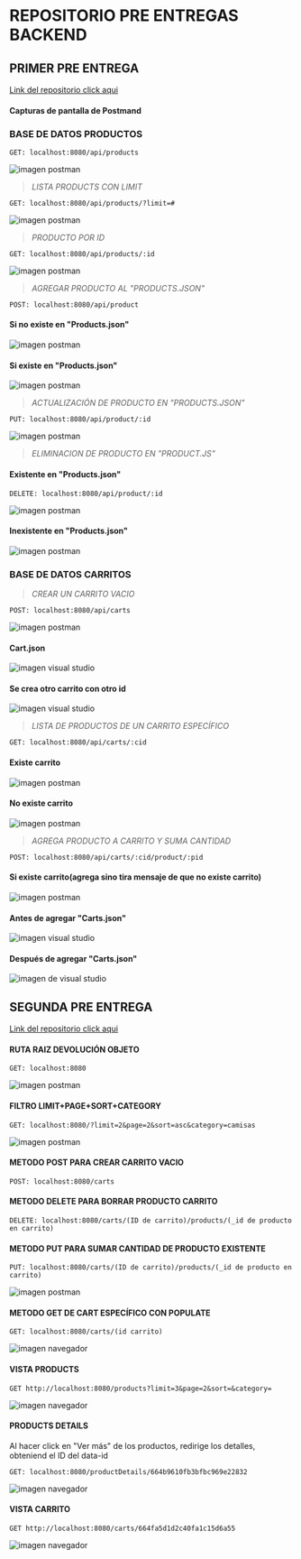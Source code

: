# **REPOSITORIO PRE ENTREGAS BACKEND**

## PRIMER PRE ENTREGA

[Link del repositorio click aqui](https://github.com/Pablocan86/preEntregas_Backend_Cantarin/tree/main/preEntrega1_Cantarin_Backend)

#### Capturas de pantalla de Postmand

### BASE DE DATOS PRODUCTOS

```
GET: localhost:8080/api/products
```

![imagen postman](./preEntrega1_Cantarin_Backend/src/images/image.png)

> _LISTA PRODUCTS CON LIMIT_

```
GET: localhost:8080/api/products/?limit=#
```

![imagen postman](./preEntrega1_Cantarin_Backend/src/images/products_limit.png)

> _PRODUCTO POR ID_

```
GET: localhost:8080/api/products/:id
```

![imagen postman](./preEntrega1_Cantarin_Backend/src/images/producto_id.png)

> _AGREGAR PRODUCTO AL "PRODUCTS.JSON"_

```
POST: localhost:8080/api/product
```

#### Si no existe en "Products.json"

![imagen postman](./preEntrega1_Cantarin_Backend/src/images/agregar_producto_products.png)

#### Si existe en "Products.json"

![imagen postman](./preEntrega1_Cantarin_Backend/src/images/producto_existente_products.png)

> _ACTUALIZACIÓN DE PRODUCTO EN "PRODUCTS.JSON"_

```
PUT: localhost:8080/api/product/:id
```

![imagen postman](./preEntrega1_Cantarin_Backend/src/images/actualizar_producto_products.png)

> _ELIMINACION DE PRODUCTO EN "PRODUCT.JS"_

#### Existente en "Products.json"

```
DELETE: localhost:8080/api/product/:id
```

![imagen postman](./preEntrega1_Cantarin_Backend/src/images/eliminado_products.png)

#### Inexistente en "Products.json"

![imagen postman](./preEntrega1_Cantarin_Backend/src/images/eliminado_no_existe_products.png)

### BASE DE DATOS CARRITOS

> _CREAR UN CARRITO VACIO_

```
POST: localhost:8080/api/carts
```

![imagen postman](./preEntrega1_Cantarin_Backend/src/images/crear_carrito.png)

#### Cart.json

![imagen visual studio](./preEntrega1_Cantarin_Backend/src/images/carrito_creado.png)

#### Se crea otro carrito con otro id

![imagen visual studio](./preEntrega1_Cantarin_Backend/src/images/otro_carrito_creado.png)

> _LISTA DE PRODUCTOS DE UN CARRITO ESPECÍFICO_

```
GET: localhost:8080/api/carts/:cid
```

#### Existe carrito

![imagen postman](./preEntrega1_Cantarin_Backend/src/images/products_carrito.png)

#### No existe carrito

![imagen postman](./preEntrega1_Cantarin_Backend/src/images/products_carrito_no_existe.png)

> _AGREGA PRODUCTO A CARRITO Y SUMA CANTIDAD_

```
POST: localhost:8080/api/carts/:cid/product/:pid
```

#### Si existe carrito(agrega sino tira mensaje de que no existe carrito)

![imagen postman](./preEntrega1_Cantarin_Backend/src/images/agregar_product_carrito.png)

#### Antes de agregar "Carts.json"

![imagen visual studio](./preEntrega1_Cantarin_Backend/src/images/antes_de_agregar.png)

#### Después de agregar "Carts.json"

![imagen de visual studio](./preEntrega1_Cantarin_Backend/src/images/despues_de_agregar.png)

## SEGUNDA PRE ENTREGA

[Link del repositorio click aqui](https://github.com/Pablocan86/preEntregas_Backend_Cantarin/tree/main/preEntrega2_Cantarin_Backend)

#### RUTA RAIZ DEVOLUCIÓN OBJETO

```
GET: localhost:8080
```

![imagen postman](./preEntrega2_Cantarin_Backend/src/imagesReadme/ruta_raiz.png)

#### FILTRO LIMIT+PAGE+SORT+CATEGORY

```
GET: localhost:8080/?limit=2&page=2&sort=asc&category=camisas
```

![imagen postman](./preEntrega2_Cantarin_Backend/src/imagesReadme/ruta_raiz_filtros.png)

#### METODO POST PARA CREAR CARRITO VACIO

```
POST: localhost:8080/carts
```

#### METODO DELETE PARA BORRAR PRODUCTO CARRITO

```
DELETE: localhost:8080/carts/(ID de carrito)/products/(_id de producto en carrito)
```

#### METODO PUT PARA SUMAR CANTIDAD DE PRODUCTO EXISTENTE

```
PUT: localhost:8080/carts/(ID de carrito)/products/(_id de producto en carrito)
```

![imagen postman](./preEntrega2_Cantarin_Backend/src/imagesReadme/put_suma_quantity.png)

#### METODO GET DE CART ESPECÍFICO CON POPULATE

```
GET: localhost:8080/carts/(id carrito)
```

![imagen navegador](./preEntrega2_Cantarin_Backend/src/imagesReadme/cart_populate.png)

#### VISTA PRODUCTS

```
GET http://localhost:8080/products?limit=3&page=2&sort=&category=
```

![imagen navegador](./preEntrega2_Cantarin_Backend//src//imagesReadme/products_view.PNG)

#### PRODUCTS DETAILS

Al hacer click en "Ver más" de los productos, redirige los detalles, obteniend el ID del data-id

```
GET: localhost:8080/productDetails/664b9610fb3bfbc969e22832
```

![imagen navegador](./preEntrega2_Cantarin_Backend//src//imagesReadme/product_details.PNG)

#### VISTA CARRITO

```
GET http://localhost:8080/carts/664fa5d1d2c40fa1c15d6a55
```

![imagen navegador](./preEntrega2_Cantarin_Backend/src/imagesReadme/cart_view.PNG)
